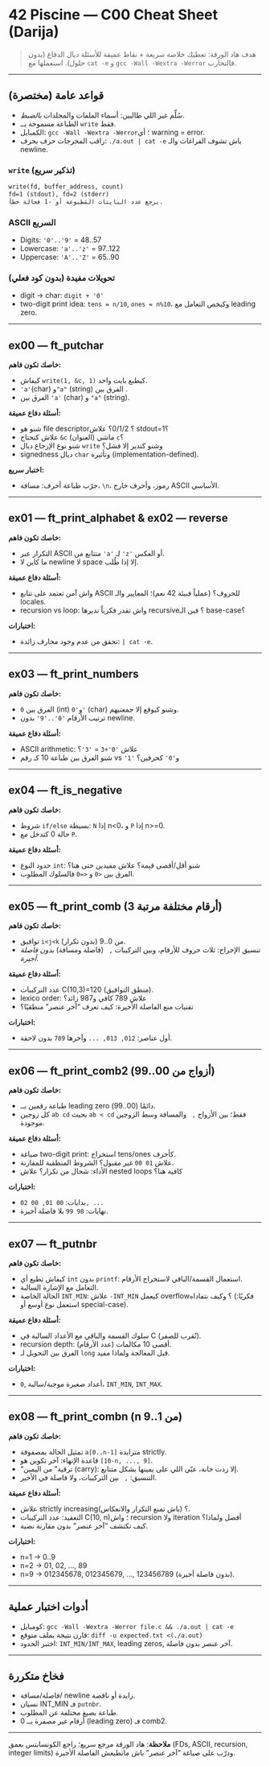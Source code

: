 # 42 Piscine — C00 Cheat Sheet (Darija)

> هدف هاد الورقة: تعطيك خلاصة سريعة + نقاط عميقة للأسئلة ديال الدفاع (بدون حلول). استعملها مع `cat -e` و `gcc -Wall -Wextra -Werror` فالتجارب.

---

## قواعد عامة (مختصرة)
- سُلِّم غير اللي طالبين: أسماء الملفات والمجلدات *بالضبط*.
- الطباعة مسموحة بــ `write` فقط.
- الكمبايل: `gcc -Wall -Wextra -Werror`؛ أي warning = error.
- راقب المخرجات حرف بحرف: `./a.out | cat -e` باش تشوف الفراغات والـ newline.

### `write` (تذكير سريع)
```txt
write(fd, buffer_address, count)
fd=1 (stdout), fd=2 (stderr)
يرجع عدد البايتات المَطبوعة أو -1 فحالة خطأ.
```

### ASCII السريع
- Digits: `'0'..'9'` = 48..57
- Lowercase: `'a'..'z'` = 97..122
- Uppercase: `'A'..'Z'` = 65..90

### تحويلات مفيدة (بدون كود فعلي)
- digit → char: `digit + '0'`
- two-digit print idea: `tens = n/10`, `ones = n%10`، وكيخص التعامل مع leading zero.

---

## ex00 — ft_putchar
**خاصك تكون فاهم:**
- كيفاش `write(1, &c, 1)` كيطبع بايت واحد.
- `'a'`(char) و`"a"` (string)  الفرق بين .
- الفرق بين `'a'` (char) و `"a"` (string).

**أسئلة دفاع عميقة:**
- شنو هو file descriptor؟ 0/1/2؟ علاش stdout=1؟
- علاش كتحتاج `&c` (العنوان) ماشي `c`؟
- شنو نوع الإرجاع ديال `write` وشنو كتدير إلا فشل؟
- signedness ديال `char` وتأثيره (implementation-defined).

**اختبار سريع:**
- جرّب طباعة أحرف: مسافة، `\n`، رموز، وأحرف خارج ASCII الأساسي.

---

## ex01 — ft_print_alphabet & ex02 — reverse
**خاصك تكون فاهم:**
- التكرار عبر ASCII متتابع من `'a'` لـ `'z'` أو العكس.
- ما كاين لا newline لا space إلا إذا طُلب.

**أسئلة دفاع عميقة:**
- واش آمن تعتمد على تتابع ASCII للحروف؟ (عملياً فبيئة 42 نعم)؛ المعايير والـ locales.
- recursion vs loop: واش تقدر فكرياً تديرها recursive؟ فين الـ base-case؟

**اختبارات:**
- تحقق من عدم وجود محارف زائدة: `| cat -e`.

---

## ex03 — ft_print_numbers
**خاصك تكون فاهم:**
- الفرق بين `0` (int) و`'0'` (char) وشنو كيوقع إلا جمعتيهم.
- ترتيب الأرقام `'0'..'9'` بدون newline.

**أسئلة دفاع عميقة:**
- ASCII arithmetic: علاش `'0'+3` = `'3'`؟
- شنو الفرق بين طباعة 10 كـ رقم vs `'1'` و`'0'` كحرفين؟

---

## ex04 — ft_is_negative
**خاصك تكون فاهم:**
- شروط `if/else` بسيطة: `N` إذا n<0، و `P` إذا n>=0.
- حالة 0 كتدخل مع `P`.

**أسئلة دفاع عميقة:**
- حدود النوع `int`: شنو أقل/أقصى قيمة؟ علاش مفيدين حتى هنا؟
- الفرق بين `<0` و `<=0` فالسلوك المطلوب.

---

## ex05 — ft_print_comb (3 أرقام مختلفة مرتبة)
**خاصك تكون فاهم:**
- توافيق `i<j<k` من 0..9 (بدون تكرار).
- تنسيق الإخراج: ثلاث حروف للأرقام، وبين التركيبات `, ` (فاصلة ومسافة) *بدون فاصلة أخيرة*.

**أسئلة دفاع عميقة:**
- عدد التركيبات C(10,3)=120 (منطق التوافيق).
- lexico order: علاش 789 كافي و987 زائد؟
- تقنيات منع الفاصلة الأخيرة: كيف تعرف “آخر عنصر” منطقيًا؟

**اختبارات:**
- أول عناصر: `012, 013, ...` وآخرها `789` بدون لاحقة.

---

## ex06 — ft_print_comb2 (أزواج من 00..99)
**خاصك تكون فاهم:**
- طباعة رقمين بــ leading zero دائمًا (00..99).
- كل زوجين `ab cd` بحيث `ab < cd` فقط؛ بين الأزواج `, ` والمسافة وسط الزوجين موجودة.

**أسئلة دفاع عميقة:**
- صياغة two-digit print: استخراج tens/ones كأحرف.
- علاش `01 00` غير مقبول؟ الشروط المنطقية للمقارنة.
- الأداء: شحال من تكرار؟ علاش nested loops كافية هنا؟

**اختبارات:**
- بدايات: `00 01, 00 02, ...`
- نهايات: `98 99` بلا فاصلة أخيرة.

---

## ex07 — ft_putnbr
**خاصك تكون فاهم:**
- كيفاش تطبع أي `int` بدون `printf`: استعمال القسمة/الباقي لاستخراج الأرقام.
- التعامل مع الإشارة السالبة.
- الحالة الخاصة `INT_MIN`: علاش `-INT_MIN` كيعمل overflow؟ وكيف نتفاداه (فكريًا: استعمل نوع أوسع أو special-case).

**أسئلة دفاع عميقة:**
- سلوك القسمة والباقي مع الأعداد السالبة في C (تُقرب للصفر).
- recursion depth: أقصى 10 مكالمات (عدد الأرقام).
- الفرق بين التحويل لـ `long` قبل المعالجة ولماذا مفيد.

**اختبارات:**
- `0`, أعداد صغيرة موجبة/سالبة، `INT_MIN`, `INT_MAX`.

---

## ex08 — ft_print_combn (n من 1..9)
**خاصك تكون فاهم:**
- تمثيل الحالة بمصفوفة `a[0..n-1]` متزايدة strictly.
- قاعدة الإنهاء: آخر تكوين هو `[10-n, ..., 9]`.
- “ترقية” من اليمين (carry): إلا زدت خانة، عبّي اللي على يمينها بشكل متتابع.
- التنسيق: `, ` بين التركيبات، ولا فاصلة في الأخير.

**أسئلة دفاع عميقة:**
- علاش strictly increasing؟ (باش تمنع التكرار والانعكاس).
- التعقيد: عدد التركيبات C(10, n)؛ واش recursion ولا iteration أفضل ولماذا؟
- كيف تكتشف “آخر عنصر” بدون مقارنة نصية.

**اختبارات:**
- n=1 → 0..9
- n=2 → 01, 02, ..., 89
- n=9 → 012345678, 012345679, ..., 123456789 (بدون فاصلة أخيرة).

---

## أدوات اختبار عملية
- كومبايل: `gcc -Wall -Wextra -Werror file.c && ./a.out | cat -e`
- قارن نتيجة بملف متوقع: `diff -u expected.txt <(./a.out)`
- اختبر الحدود: `INT_MIN/INT_MAX`, leading zeros, آخر عنصر بدون فاصلة.

---

## فخاخ متكررة
- فاصلة/مسافة/ newline زايدة أو ناقصة.
- نسيان INT_MIN فـ `putnbr`.
- طباعة بصيغ مختلفة عن المطلوب.
- أرقام غير مصفرة بــ 0 (leading zero) فـ comb2.

---

**ملاحظة**: هاد الورقة مرجع سريع؛ راجع الكونسابتس بعمق (FDs, ASCII, recursion, integer limits) ودرّب على صياغة “آخر عنصر” باش ماتطبعش الفاصلة الأخيرة.
